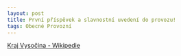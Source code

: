 ```yaml
---
layout: post
title: První příspěvek a slavnostní uvedení do provozu!
tags: Obecné Provozní
---
```



<a class="embedly-card" href="https://cs.wikipedia.org/wiki/Kraj_Vyso%C4%8Dina">Kraj Vysočina - Wikipedie</a>
<script async src="//cdn.embedly.com/widgets/platform.js" charset="UTF-8"></script>
